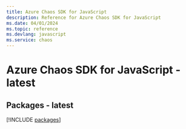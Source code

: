 ```yaml
---
title: Azure Chaos SDK for JavaScript
description: Reference for Azure Chaos SDK for JavaScript
ms.date: 04/01/2024
ms.topic: reference
ms.devlang: javascript
ms.service: chaos
---
```

# Azure Chaos SDK for JavaScript - latest
## Packages - latest
[!INCLUDE [packages](chaos-index.md)]